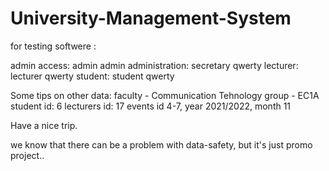 # University-Management-System
for testing softwere :

admin access: admin admin
administration: secretary qwerty
lecturer: lecturer qwerty
student: student qwerty

Some tips on other data: faculty - Communication Tehnology
                          group - EC1A
                          student id: 6
                          lecturers id: 17
                          events id 4-7, year 2021/2022, month 11
                          
 Have a nice trip.

we know that there can be a problem with data-safety, but it's just promo project..
                          
